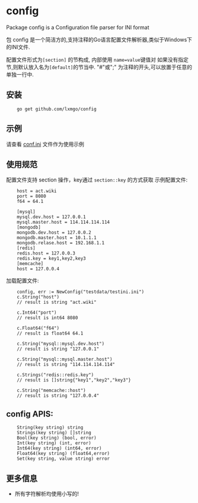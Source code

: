 # config

Package config is a Configuration file parser for INI format

包 config 是一个简洁方的,支持注释的Go语言配置文件解析器,类似于Windows下的INI文件.

配置文件形式为`[section]` 的节构成, 内部使用 `name=value`键值对
如果没有指定节,则默认放入名为`[default]`的节当中.
"#"或";" 为注释的开头,可以放置于任意的单独一行中.


## 安装

        go get github.com/lxmgo/config
        
## 示例

请查看 [conf.ini](testdata/testini.ini) 文件作为使用示例
        
## 使用规范
配置文件支持 section 操作，key通过 `section::key` 的方式获取
示例配置文件:
        
        host = act.wiki
        port = 8080
        f64 = 64.1
        
        [mysql]
        mysql.dev.host = 127.0.0.1
        mysql.master.host = 114.114.114.114
        [mongodb]
        mongodb.dev.host = 127.0.0.2
        mongodb.master.host = 10.1.1.1
        mongodb.relase.host = 192.168.1.1
        [redis]
        redis.host = 127.0.0.3
        redis.key = key1,key2,key3
        [memcache]
        host = 127.0.0.4
    
加载配置文件:
        
        config, err := NewConfig("testdata/testini.ini")
        c.String("host")
        // result is string "act.wiki"
        
        c.Int64("port")
        // result is int64 8080
        
        c.Float64("f64")
        // result is float64 64.1
                
        c.String("mysql::mysql.dev.host")
        // result is string "127.0.0.1"
        
        c.String("mysql::mysql.master.host")
        // result is string "114.114.114.114"
        
        c.Strings("redis::redis.key")
        // result is []string{"key1","key2","key3"}
        
        c.String("memcache::host")
        // result is string "127.0.0.4"

## config APIS:
    
        String(key string) string
        Strings(key string) []string
        Bool(key string) (bool, error)
        Int(key string) (int, error)
        Int64(key string) (int64, error)
        Float64(key string) (float64,error)
        Set(key string, value string) error
        
## 更多信息

- 所有字符解析均使用小写的!